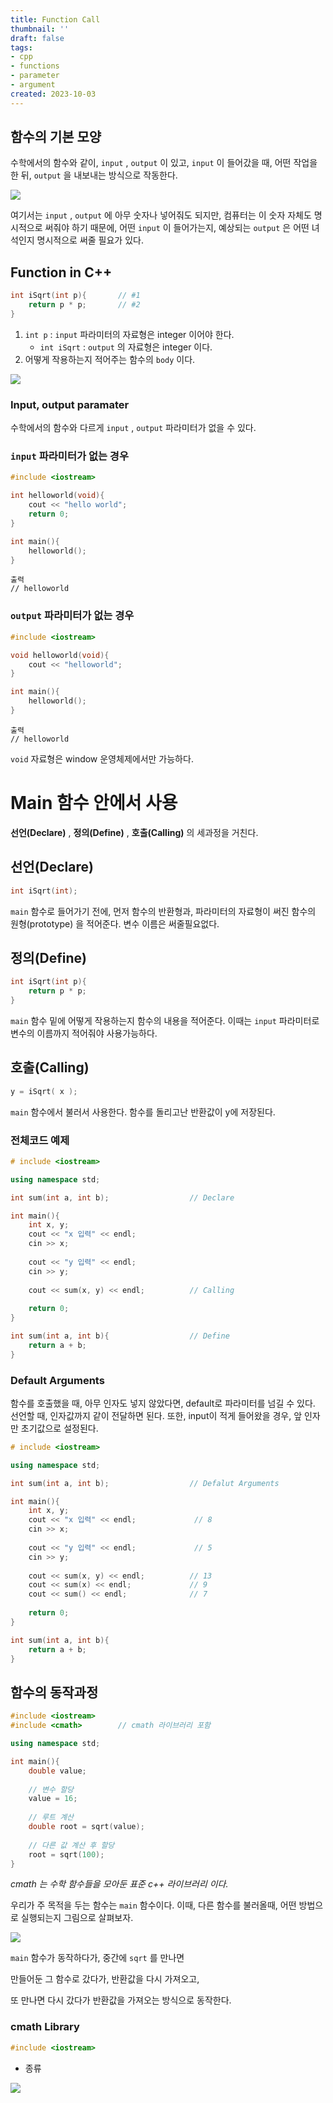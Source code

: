 ```yaml
---
title: Function Call
thumbnail: ''
draft: false
tags:
- cpp
- functions
- parameter
- argument
created: 2023-10-03
---
```


## 함수의 기본 모양

수학에서의 함수와 같이, `input` , `output` 이 있고, `input` 이 들어갔을 때, 어떤 작업을 한 뒤, `output` 을 내보내는 방식으로 작동한다.

![](Pasted%20image%2020231003211354.png)

여기서는 `input` , `output` 에 아무 숫자나 넣어줘도 되지만, 컴퓨터는 이 숫자 자체도 명시적으로 써줘야 하기 때문에, 어떤 `input` 이 들어가는지, 예상되는 `output` 은 어떤 녀석인지 명시적으로 써줄 필요가 있다.

## Function in C++

````c++
int iSqrt(int p){		// #1
    return p * p;		// #2
}
````

1. `int p` : `input` 파라미터의 자료형은 integer 이어야 한다.
   * `int iSqrt` : `output` 의 자료형은 integer 이다.
1. 어떻게 작용하는지 적어주는 함수의 `body` 이다.

![](Pasted%20image%2020231003211409.png)

### Input, output paramater

수학에서의 함수와 다르게 `input` , `output` 파라미터가 없을 수 있다.

### `input` 파라미터가 없는 경우

````c++
#include <iostream>

int helloworld(void){
	cout << "hello world";
	return 0;
}

int main(){
	helloworld();
}
````

````
출력
// helloworld
````

### `output` 파라미터가 없는 경우

````c++
#include <iostream>

void helloworld(void){
	cout << "helloworld";
}

int main(){
	helloworld();
}
````

````
출력
// helloworld
````

`void` 자료형은 window 운영체제에서만 가능하다.

# Main 함수 안에서 사용

**선언(Declare)** , **정의(Define)** , **호출(Calling)** 의 세과정을 거친다.

## 선언(Declare)

````c++
int iSqrt(int);
````

`main` 함수로 들어가기 전에, 먼저 함수의 반환형과, 파라미터의 자료형이 써진 함수의 원형(prototype) 을 적어준다. 변수 이름은 써줄필요없다.

## 정의(Define)

````c++
int iSqrt(int p){
	return p * p;
}
````

`main` 함수 밑에 어떻게 작용하는지 함수의 내용을 적어준다. 이때는 `input` 파라미터로 변수의 이름까지 적어줘야 사용가능하다.

## 호출(Calling)

````c++
y = iSqrt( x );
````

`main` 함수에서 불러서 사용한다. 함수를 돌리고난 반환값이 y에 저장된다.

### 전체코드 예제

````c++
# include <iostream>

using namespace std;

int sum(int a, int b);					// Declare

int main(){
    int x, y;
    cout << "x 입력" << endl;
    cin >> x;
    
    cout << "y 입력" << endl;
    cin >> y;
    
    cout << sum(x, y) << endl;			// Calling
    
    return 0;
}

int sum(int a, int b){					// Define
    return a + b;
}
````

### Default Arguments

함수를 호출했을 때, 아무 인자도 넣지 않았다면, default로 파라미터를 넘길 수 있다. 선언할 때, 인자값까지 같이 전달하면 된다. 또한, input이 적게 들어왔을 경우, 앞 인자만 초기값으로 설정된다.

````c++
# include <iostream>

using namespace std;

int sum(int a, int b);					// Defalut Arguments

int main(){
    int x, y;
    cout << "x 입력" << endl;				// 8
    cin >> x;
    
    cout << "y 입력" << endl;				// 5
    cin >> y;
    
    cout << sum(x, y) << endl;			// 13
    cout << sum(x) << endl;				// 9
    cout << sum() << endl;				// 7
    
    return 0;
}

int sum(int a, int b){					
    return a + b;
}
````

## 함수의 동작과정

````c++
#include <iostream>
#include <cmath>		// cmath 라이브러리 포함

using namespace std;

int main(){
    double value;
    
    // 변수 할당
    value = 16;
    
    // 루트 계산
    double root = sqrt(value);
    
    // 다른 값 계산 후 할당
    root = sqrt(100);
}
````

*cmath 는 수학 함수들을 모아둔 표준 c++ 라이브러리 이다.*

우리가 주 목적을 두는 함수는 `main` 함수이다. 이때, 다른 함수를 불러올때, 어떤 방법으로 실행되는지 그림으로 살펴보자.

![](Pasted%20image%2020231003213222.png)

`main` 함수가 동작하다가, 중간에 `sqrt` 를 만나면

만들어둔 그 함수로 갔다가, 반환값을 다시 가져오고,

또 만나면 다시 갔다가 반환값을 가져오는 방식으로 동작한다.

### cmath Library

````c++
#include <iostream>
````

* 종류

![](Pasted%20image%2020231003213227.png)
